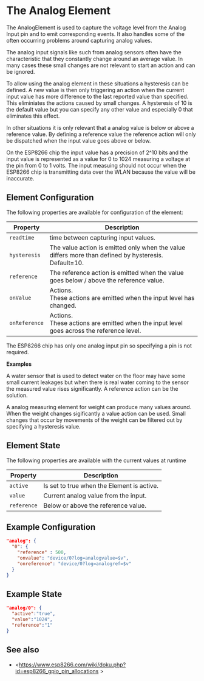 # The Analog Element

The AnalogElement is used to capture the voltage level from the Analog Input pin and to emit corresponding events.
It also handles some of the often occurring problems around capturing analog values.

<!-- ![Button Properties and Actions](ButtonAPI.png) -->

The analog input signals like such from analog sensors often have the characteristic that they constantly change around an average value.
In many cases these small changes are not relevant to start an action and can be ignored. 

To allow using the analog element in these situations a hysteresis can be defined. A new value is then only triggering an action when the current input value has more difference to the last reported value than specified. This eliminiates the actions caused by small changes. 
A hysteresis of 10 is the default value but you can specify any other value and especially 0 that eliminates this effect.

In other situations it is only relevant that a analog value is below or above a reference value. 
By defining a reference value the reference action will only be dispatched when the input value goes above or below.

On the ESP8266 chip the input value has a precision of 2^10 bits and the input value is represented as a value for 0 to 1024 measuring a voltage at the pin from 0 to 1 volts. The input measuing should not occur when the ESP8266 chip is transmitting data over the WLAN because the value will be inaccurate.

## Element Configuration

The following properties are available for configuration of the element:

| Property      | Description                                                                                          |
| ------------- | ---------------------------------------------------------------------------------------------------- |
| `readtime`    | time between capturing input values.                                                                 |
| `hysteresis`  | The value action is emitted only when the value differs more than defined by hysteresis. Default=10. |
| `reference`   | The reference action is emitted when the value goes below / above the reference value.               |
| `onValue`     | Actions.<br/>These actions are emitted when the input level has changed.                             |
| `onReference` | Actions. <br/>These actions are emitted when the input level goes across the reference level.         |

<!-- \* This parameter must be specified. -->

The ESP8266 chip has only one analog input pin so specifying a pin is not required.

**Examples**

A water sensor that is used to detect water on the floor may have some small current leakages but when there is real water coming to the sensor the measured value rises significantly. A reference action can be the solution.

A analog measuring element for weight can produce many values around. When the weight changes sigificantly a value action can be used. Small changes that occur by movements of the weight can be filtered out by specifying a hysteresis value.  


## Element State

The following properties are available with the current values at runtime

| Property    | Description                                |
| ----------- | ------------------------------------------ |
| `active`    | Is set to true when the Element is active. |
| `value`     | Current analog value from the input.       |
| `reference` | Below or above the reference value.        |


## Example Configuration

```JSON
"analog": {
  "0": {
    "reference" : 500,
    "onvalue": "device/0?log=analogvalue=$v",
    "onreference": "device/0?log=analogref=$v"
  }
}
```

## Example State

```JSON
"analog/0": {
  "active":"true",
  "value":"1024",
  "reference":"1"
}
```

## See also

* <https://www.esp8266.com/wiki/doku.php?id=esp8266_gpio_pin_allocations  >